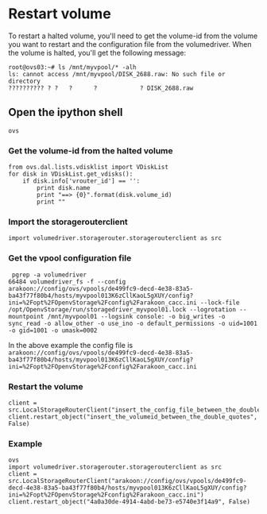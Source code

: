 <a name="restart volume"></a>
# Restart volume
To restart a halted volume, you'll need to get the volume-id from the volume you want to restart and the configuration file from the volumedriver.
When the volume is halted, you'll get the following message:
```
root@ovs03:~# ls /mnt/myvpool/* -alh
ls: cannot access /mnt/myvpool/DISK_2688.raw: No such file or directory
?????????? ? ?   ?      ?            ? DISK_2688.raw
```

## Open the ipython shell
`ovs`

### Get the volume-id from the halted volume
```
from ovs.dal.lists.vdisklist import VDiskList
for disk in VDiskList.get_vdisks():
    if disk.info['vrouter_id'] == '':
        print disk.name
        print "==> {0}".format(disk.volume_id)
        print ""
```

### Import the storagerouterclient
`import volumedriver.storagerouter.storagerouterclient as src`

### Get the vpool configuration file

```
 pgrep -a volumedriver
66484 volumedriver_fs -f --config arakoon://config/ovs/vpools/de499fc9-decd-4e38-83a5-ba43f77f80b4/hosts/myvpool013K6zCllKaoL5gXUY/config?ini=%2Fopt%2FOpenvStorage%2Fconfig%2Farakoon_cacc.ini --lock-file /opt/OpenvStorage/run/storagedriver_myvpool01.lock --logrotation --mountpoint /mnt/myvpool01 --logsink console: -o big_writes -o sync_read -o allow_other -o use_ino -o default_permissions -o uid=1001 -o gid=1001 -o umask=0002
```
 In the above example the config file is `arakoon://config/ovs/vpools/de499fc9-decd-4e38-83a5-ba43f77f80b4/hosts/myvpool013K6zCllKaoL5gXUY/config?ini=%2Fopt%2FOpenvStorage%2Fconfig%2Farakoon_cacc.ini`

### Restart the volume
```
client = src.LocalStorageRouterClient("insert_the_config_file_between_the_double_quotes")
client.restart_object("insert_the_volumeid_between_the_double_quotes", False)
```

### Example
```
ovs
import volumedriver.storagerouter.storagerouterclient as src
client = src.LocalStorageRouterClient("arakoon://config/ovs/vpools/de499fc9-decd-4e38-83a5-ba43f77f80b4/hosts/myvpool013K6zCllKaoL5gXUY/config?ini=%2Fopt%2FOpenvStorage%2Fconfig%2Farakoon_cacc.ini")
client.restart_object("4a0a30de-4914-4abd-be73-e5740e3f14a9", False)
```

